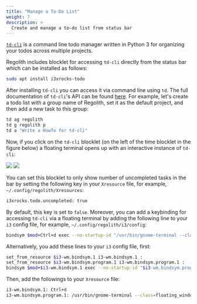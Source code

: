 ```yaml
---
title: "Manage a To-Do List"
weight: 7
description: >
  Create and manage a to-do list from status bar
---
```


[`td-cli`](https://github.com/darrikonn/td-cli) is a command line todo manager written in Python 3 for organizing your todos across multiple projects.

Regolith includes blocklet for accessing `td-cli` directly from the status bar which can be installed as follows:

```bash
sudo apt install i3xrocks-todo
```

After installing `td-cli` you can access it via command line using `td`. The full documentation of `td-cli`'s API can be found [here](https://github.com/darrikonn/td-cli/blob/master/API.md).
For example, let's create a todo list with a group name of Regolith, set it as the default project, and then add a new task to this group:

```bash
td ag regolith
td g regolith p
td a "Write a HowTo for td-cli"
```

Now, if you click on the `td-cli` blocklet (on the left of the time blocklet in the figure below) a floating terminal opens up with an interactive instance of `td-cli`:

<img class="shadow m-5" src="../tdcli.png"/>

<img class="shadow m-5" src="../tdcli_window.png"/>

You can set this blocklet to only show number of uncompleted tasks in the bar by setting the following key in your `Xresource` file, for example, `~/.config/regolith/Xresources`:

```bash
i3xrocks.todo.uncompleted: true
```

By default, this key is set to `false`. Moreover, you can add a keybinding for accessing `td-cli` via a floating terminal by adding the following line to your `i3` config file, for example, `~/.config/regolith/i3/config`:

```bash
bindsym $mod+Ctrl+d exec --no-startup-id "/usr/bin/gnome-terminal --class=floating_window -e 'td --interactive'"
```

Alternatively, you add these lines to your `i3` config file, first:

```bash
set_from_resource $i3-wm.bindsym.1 i3-wm.bindsym.1 :
set_from_resource $i3-wm.bindsym.program.1 i3-wm.bindsym.program.1 :
bindsym $mod+$i3-wm.bindsym.1 exec --no-startup-id "$i3-wm.bindsym.program.1"
```

Then, add the followings to your `Xresource` file:

```bash
i3-wm.bindsym.1: Ctrl+d
i3-wm.bindsym.program.1: /usr/bin/gnome-terminal --class=floating_window -e 'td --interactive'
```

